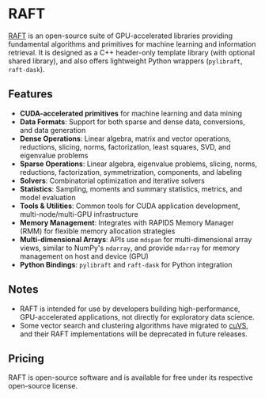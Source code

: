 # RAFT

[RAFT](https://github.com/rapidsai/raft) is an open-source suite of GPU-accelerated libraries providing fundamental algorithms and primitives for machine learning and information retrieval. It is designed as a C++ header-only template library (with optional shared library), and also offers lightweight Python wrappers (`pylibraft`, `raft-dask`).

## Features

- **CUDA-accelerated primitives** for machine learning and data mining
- **Data Formats**: Support for both sparse and dense data, conversions, and data generation
- **Dense Operations**: Linear algebra, matrix and vector operations, reductions, slicing, norms, factorization, least squares, SVD, and eigenvalue problems
- **Sparse Operations**: Linear algebra, eigenvalue problems, slicing, norms, reductions, factorization, symmetrization, components, and labeling
- **Solvers**: Combinatorial optimization and iterative solvers
- **Statistics**: Sampling, moments and summary statistics, metrics, and model evaluation
- **Tools & Utilities**: Common tools for CUDA application development, multi-node/multi-GPU infrastructure
- **Memory Management**: Integrates with RAPIDS Memory Manager (RMM) for flexible memory allocation strategies
- **Multi-dimensional Arrays**: APIs use `mdspan` for multi-dimensional array views, similar to NumPy's `ndarray`, and provide `mdarray` for memory management on host and device (GPU)
- **Python Bindings**: `pylibraft` and `raft-dask` for Python integration

## Notes

- RAFT is intended for use by developers building high-performance, GPU-accelerated applications, not directly for exploratory data science.
- Some vector search and clustering algorithms have migrated to [cuVS](https://github.com/rapidsai/cuvs), and their RAFT implementations will be deprecated in future releases.

## Pricing

RAFT is open-source software and is available for free under its respective open-source license.